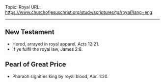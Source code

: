 Topic: Royal
URL: https://www.churchofjesuschrist.org/study/scriptures/tg/royal?lang=eng

---

## New Testament

- Herod, arrayed in royal apparel, Acts 12:21.
- If ye fulfil the royal law, James 2:8.

## Pearl of Great Price

- Pharaoh signifies king by royal blood, Abr. 1:20.

